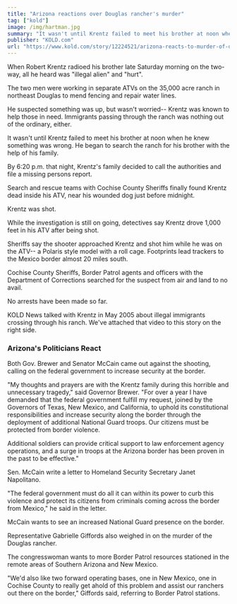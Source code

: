```yaml
---
title: "Arizona reactions over Douglas rancher's murder"
tag: ["kold"]
image: /img/hartman.jpg
summary: "It wasn't until Krentz failed to meet his brother at noon when he knew something was wrong. He began to search the ranch for his brother with the help of his family."
publisher: "KOLD.com"
url: "https://www.kold.com/story/12224521/arizona-reacts-to-murder-of-douglas-rancher/"
---
```


When Robert Krentz radioed his brother late Saturday morning on the two-way, all he heard was "illegal alien" and "hurt".

The two men were working in separate ATVs on the 35,000 acre ranch in northeast Douglas to mend fencing and repair water lines.

He suspected something was up, but wasn't worried-- Krentz was known to help those in need. Immigrants passing through the ranch was nothing out of the ordinary, either.

It wasn't until Krentz failed to meet his brother at noon when he knew something was wrong. He began to search the ranch for his brother with the help of his family.

By 6:20 p.m. that night, Krentz's family decided to call the authorities and file a missing persons report.

Search and rescue teams with Cochise County Sheriffs finally found Krentz dead inside his ATV, near his wounded dog just before midnight.

Krentz was shot.

While the investigation is still on going, detectives say Krentz drove 1,000 feet in his ATV after being shot.

Sheriffs say the shooter approached Krentz and shot him while he was on the ATV-- a Polaris style model with a roll cage. Footprints lead trackers to the Mexico border almost 20 miles south.

Cochise County Sheriffs, Border Patrol agents and officers with the Department of Corrections searched for the suspect from air and land to no avail.

No arrests have been made so far.

KOLD News talked with Krentz in May 2005 about illegal immigrants crossing through his ranch. We've attached that video to this story on the right side.

### Arizona's Politicians React

Both Gov. Brewer and Senator McCain came out against the shooting, calling on the federal government to increase security at the border.

"My thoughts and prayers are with the Krentz family during this horrible and unnecessary tragedy," said Governor Brewer.  "For over a year I have demanded that the federal government fulfill my request, joined by the Governors of Texas, New Mexico, and California, to uphold its constitutional responsibilities and increase security along the border through the deployment of additional National Guard troops.  Our citizens must be protected from border violence.  

Additional soldiers can provide critical support to law enforcement agency operations, and a surge in troops at the Arizona border has been proven in the past to be effective."

Sen. McCain write a letter to Homeland Security Secretary Janet Napolitano.

"The federal government must do all it can within its power to curb this violence and protect its citizens from criminals coming across the border from Mexico," he said in the letter.

McCain wants to see an increased National Guard presence on the border.

Representative Gabrielle Giffords also weighed in on the murder of the Douglas rancher.

The congresswoman wants to more Border Patrol resources stationed in the remote areas of Southern Arizona and New Mexico.

"We'd also like two forward operating bases, one in New Mexico, one in Cochise County to really get ahold of this problem and assist our ranchers out there on the border," Giffords said, referring to Border Patrol stations.
